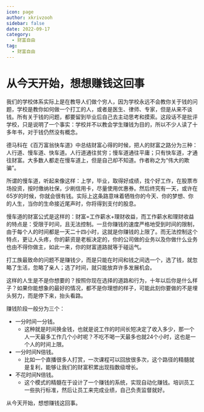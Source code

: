 ```yaml
---
icon: page
author: xkrivzooh
sidebar: false
date: 2022-09-17
category:
  - 财富自由
tag:
  - 财富自由
---
```


# 从今天开始，想想赚钱这回事

我们的学校体系实际上是在教导人们做个穷人，因为学校永远不会教你关于钱的问题，学校是教你如何做一个打工的人，或者是医生、律师、专家，但是从来不谈钱。所有关于钱的问题，都要留到毕业后自己去主动思考和摸索。这段话不是批评学校，只是说明了一个事实：学校并不以教会学生赚钱为目的，所以不少人读了十多年书，对于钱仍然没有概念。
 
德马科在《百万富翁快车道》中总结财富心得的时候，把人的财富之路分为三种：人行道、慢车道、快车道。人行道通往贫穷；慢车道通往平庸；只有快车道，才通往财富。大多数人都走在慢车道上，但是自己却不知道。作者称之为“伟大的欺骗”。

所谓的慢车道，听起来像这样：上学，毕业，取得好成绩，找个好工作，在股票市场投资，按时缴纳社保，少刷信用卡，尽量使用优惠券。然后终究有一天，或许在65岁的时候，你就会很有钱。实际上这条路意味着牺牲你的今天、你的梦想、你的人生，当你的生命接近尾声时，你将得到支付的股息。
 
慢车道的财富公式是这样的：财富=工作薪水+理财收益，而工作薪水和理财收益的特点是：受限于时间，且无法控制。一旦你赚钱的速度严格地受到时间的限制，由于每个人的时间都是一天二十四小时，这就是你赚钱的上限了。而无法控制这个特点，更让人头疼，你的薪资是老板决定的，你的公司做的业务以及你做什么业务也由不得你做主，如此一来，你的财富道路就等于碰运气。

打工族最致命的问题不是赚钱少，而是只能在时间和钱之间选一个，选了钱，就忽略了生活，忽略了亲人；选了时间，就只能放弃许多发展机会。

这样的人生是不是你想要的？按照你现在选择的道路和行为，十年以后你是什么样子？如果你能想象的最好的情况，都不是你理想的样子，可能此刻你要做的不是埋头努力，而是停下来，抬头看路。
 
赚钱阶段一般分为三个：
- 一分时间一分钱。
  - 这种就是时间换金钱，也就是说工作的时间长短决定了收入多少，那一个人一天最多工作几个小时呢？不吃不喝一天最多也就24个小时，这也是一个人的时间上限。
- 一分时间N倍钱。
  - 比如一个直播很多人打赏，一次课程可以回放很多次，这个路径的精髓就是复利，能够让我们的财富积累出现指数级增长。
- 不花时间N倍钱。
  - 这个模式的精髓在于设计了一个赚钱的系统，实现自动化赚钱。培训员工一些执行标准，然后让员工来完成业绩，自己负责监督就好。
 
从今天开始，想想赚钱这回事。
